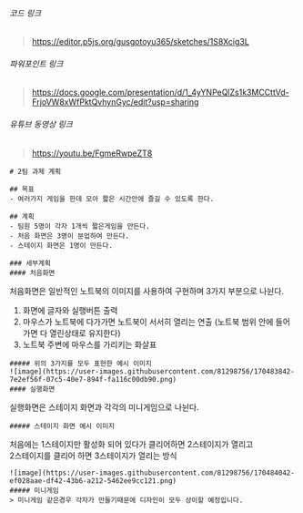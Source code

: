 ###### 코드 링크
> https://editor.p5js.org/gusgotoyu365/sketches/1S8Xcig3L  
###### 파워포인트 링크
> https://docs.google.com/presentation/d/1_4yYNPeQlZs1k3MCCttVd-FrjoVW8xWfPktQvhynGyc/edit?usp=sharing  
###### 유튜브 동영상 링크
> https://youtu.be/FgmeRwpeZT8  
```
# 2팀 과제 계획

## 목표
- 여러가지 게임을 한데 모아 짧은 시간안에 즐길 수 있도록 한다.

## 계획
- 팀원 5명이 각자 1개씩 짧은게임을 만든다.
- 처음 화면은 3명이 분업하여 만든다.
- 스테이지 화면은 1명이 만든다.

### 세부계획  
#### 처음화면
```
처음화면은 일반적인 노트북의 이미지를 사용하여 구현하며 3가지 부분으로 나뉜다.

1. 화면에 글자와 실행버튼 출력
2. 마우스가 노트북에 다가가면 노트북이 서서히 열리는 연출
   (노트북 범위 안에 들어가면 다 열린상태로 유지한다)
3. 노트북 주변에 마우스를 가리키는 화살표
```
##### 위의 3가지를 모두 표현한 예시 이미지
![image](https://user-images.githubusercontent.com/81298756/170483842-7e2ef56f-07c5-40e7-894f-fa116c00db90.png)  
#### 실행화면  
```
실행화면은 스테이지 화면과 각각의 미니게임으로 나뉜다.
```
##### 스테이지 화면 예시 이미지
```
처음에는 1스테이지만 활성화 되어 있다가 클리어하면 2스테이지가 열리고  
2스테이지를 클리어 하면 3스테이지가 열리는 방식
```
![image](https://user-images.githubusercontent.com/81298756/170484042-ef028aae-df42-43b6-a212-5462ee9cc121.png)  
##### 미니게임 
> 미니게임 같은경우 각자가 만들기때문에 디자인이 모두 상이할 예정입니다.
